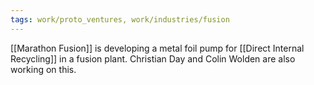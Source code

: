 ```yaml
---
tags: work/proto_ventures, work/industries/fusion
---
```

[[Marathon Fusion]] is developing a metal foil pump for [[Direct Internal Recycling]] in a fusion plant. Christian Day and Colin Wolden are also working on this.